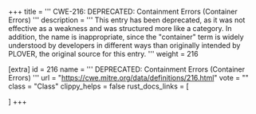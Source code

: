 +++
title = '''
CWE-216: DEPRECATED: Containment Errors (Container Errors)
'''
description	= '''
This entry has been deprecated, as it was not effective as a weakness and was structured more like a category. In addition, the name is inappropriate, since the "container" term is widely understood by developers in different ways than originally intended by PLOVER, the original source for this entry.
'''
weight = 216

[extra]
id = 216
name = '''
DEPRECATED: Containment Errors (Container Errors)
'''
url = "https://cwe.mitre.org/data/definitions/216.html"
vote = ""
class = "Class"
clippy_helps = false
rust_docs_links = [
	
]
+++
